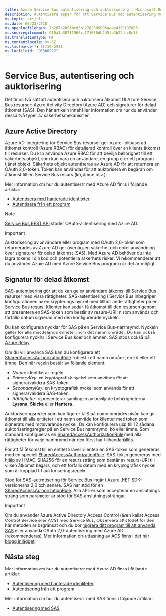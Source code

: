 ```yaml
---
title: Azure Service Bus autentisering och auktorisering | Microsoft Docs
description: Autentisera appar för att Service Bus med autentisering med signatur för delad åtkomst (SAS).
ms.topic: article
ms.date: 06/23/2020
ms.openlocfilehash: 7b287b209fbcd5bc2782505095aeae4390107803
ms.sourcegitcommit: 910a1a38711966cb171050db245fc3b22abc8c5f
ms.translationtype: MT
ms.contentlocale: sv-SE
ms.lasthandoff: 03/19/2021
ms.locfileid: "98060222"
---
```

# <a name="service-bus-authentication-and-authorization"></a>Service Bus, autentisering och auktorisering
Det finns två sätt att autentisera och auktorisera åtkomst till Azure Service Bus resurser: Azure Activity Directory (Azure AD) och signaturer för delad åtkomst (SAS). Den här artikeln innehåller information om hur du använder dessa två typer av säkerhetsmekanismer. 

## <a name="azure-active-directory"></a>Azure Active Directory
Azure AD-integrering för Service Bus-resurser ger Azure-rollbaserad åtkomst kontroll (Azure RBAC) för detaljerad kontroll över en klients åtkomst till resurser. Du kan använda Azure RBAC för att bevilja behörighet till ett säkerhets objekt, som kan vara en användare, en grupp eller ett program tjänst objekt. Säkerhets objekt autentiseras av Azure AD för att returnera en OAuth 2,0-token. Token kan användas för att auktorisera en begäran om åtkomst till en Service Bus resurs (kö, ämne osv.).

Mer information om hur du autentiserar med Azure AD finns i följande artiklar:

- [Autentisera med hanterade identiteter](service-bus-managed-service-identity.md)
- [Autentisera från ett program](authenticate-application.md)

> [!NOTE]
> [Service Bus REST API](/rest/api/servicebus/) stöder OAuth-autentisering med Azure AD.

> [!IMPORTANT]
> Auktorisering av användare eller program med OAuth 2,0-token som returnerades av Azure AD ger överlägsen säkerhet och enkel användning över signaturer för delad åtkomst (SAS). Med Azure AD behöver du inte lagra tokens i din kod och potentiella säkerhets risker. Vi rekommenderar att du använder Azure AD med Azure Service Bus program när det är möjligt. 

## <a name="shared-access-signature"></a>Signatur för delad åtkomst
[SAS-autentisering](service-bus-sas.md) gör att du kan ge en användare åtkomst till Service Bus resurser med vissa rättigheter. SAS-autentisering i Service Bus inbegriper konfigurationen av en krypterings nyckel med tillhör ande rättigheter på en Service Bus resurs. Klienter kan sedan få åtkomst till den resursen genom att presentera en SAS-token som består av resurs-URI: n som används och förfallo datum signerad med den konfigurerade nyckeln.

Du kan konfigurera nycklar för SAS på en Service Bus-namnrymd. Nyckeln gäller för alla meddelande enheter inom det namn området. Du kan också konfigurera nycklar i Service Bus köer och ämnen. SAS stöds också på [Azure Relay](../azure-relay/relay-authentication-and-authorization.md).

Om du vill använda SAS kan du konfigurera ett [SharedAccessAuthorizationRule](/dotnet/api/microsoft.servicebus.messaging.sharedaccessauthorizationrule) -objekt i ett namn område, en kö eller ett ämne. Den här regeln består av följande element:

* *Namn*: identifierar regeln.
* *PrimaryKey*: en kryptografisk nyckel som används för att signera/validera SAS-token.
* *SecondaryKey*: en kryptografisk nyckel som används för att signera/validera SAS-token.
* *Rättigheter*: representerar samlingen av beviljade behörigheterna **Lyssna**, **Skicka** eller **Hantera** .

Auktoriseringsregler som kon figurer ATS på namn områdes nivån kan ge åtkomst till alla entiteter i ett namn område för klienter med token som signerats med motsvarande nyckel. Du kan konfigurera upp till 12 sådana auktoriseringsregler på en Service Bus namnrymd, kö eller ämne. Som standard konfigureras en [SharedAccessAuthorizationRule](/dotnet/api/microsoft.servicebus.messaging.sharedaccessauthorizationrule) med alla rättigheter för varje namnrymd när den först har tillhandahållits.

För att få åtkomst till en entitet kräver klienten en SAS-token som genereras med en speciell [SharedAccessAuthorizationRule](/dotnet/api/microsoft.servicebus.messaging.sharedaccessauthorizationrule). SAS-token genereras med hjälp av HMAC-SHA256 för en resurs sträng som består av resurs-URI till vilken åtkomst begärs, och ett förfallo datum med en kryptografisk nyckel som är kopplad till auktoriseringsregeln.

Stöd för SAS-autentisering för Service Bus ingår i Azure .NET SDK-versionerna 2,0 och senare. SAS har stöd för en [SharedAccessAuthorizationRule](/dotnet/api/microsoft.servicebus.messaging.sharedaccessauthorizationrule). Alla API: er som accepterar en anslutnings sträng som parameter är stöd för SAS-anslutningssträngar.

> [!IMPORTANT]
> Om du använder Azure Active Directory Access Control (även kallat Access Control Service eller ACS) med Service Bus, Observera att stödet för den här metoden är begränsat och du bör [migrera ditt program till att använda SAS](service-bus-migrate-acs-sas.md) eller använda OAuth 2,0-autentisering med Azure AD (rekommenderas). Mer information om utfasning av ACS finns i [det här blogg inlägget](/archive/blogs/servicebus/upcoming-changes-to-acs-enabled-namespaces).

## <a name="next-steps"></a>Nästa steg
Mer information om hur du autentiserar med Azure AD finns i följande artiklar:

- [Autentisering med hanterade identiteter](service-bus-managed-service-identity.md)
- [Autentisering från ett program](authenticate-application.md)

Mer information om hur du autentiserar med SAS finns i följande artiklar:

- [Autentisering med SAS](service-bus-sas.md)
